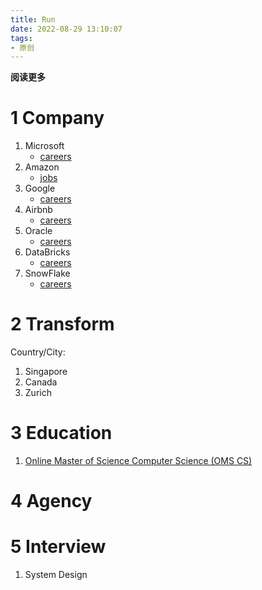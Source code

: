```yaml
---
title: Run
date: 2022-08-29 13:10:07
tags: 
- 原创
---
```


**阅读更多**

<!--more-->

# 1 Company

1. Microsoft
    * [careers](https://careers.microsoft.com/us/en)
1. Amazon
    * [jobs](https://www.amazon.jobs/us/jobs/)
1. Google
    * [careers](https://careers.google.com/jobs/results/)
1. Airbnb
    * [careers](https://careers.airbnb.com/)
1. Oracle
    * [careers](https://www.oracle.com/corporate/careers/)
1. DataBricks
    * [careers](https://www.databricks.com/company/careers)
1. SnowFlake
    * [careers](https://careers.snowflake.com/us/en)

# 2 Transform

Country/City:

1. Singapore
1. Canada
1. Zurich

# 3 Education

1. [Online Master of Science Computer Science (OMS CS)](https://omscs.gatech.edu/)

# 4 Agency

# 5 Interview

1. System Design

